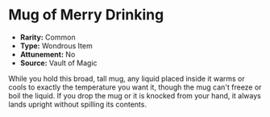 # Mug of Merry Drinking

- **Rarity:** Common
- **Type:** Wondrous Item
- **Attunement:** No
- **Source:** Vault of Magic

While you hold this broad, tall mug, any liquid placed inside it warms or cools to exactly the temperature you want it, though the mug can't freeze or boil the liquid. If you drop the mug or it is knocked from your hand, it always lands upright without spilling its contents.
